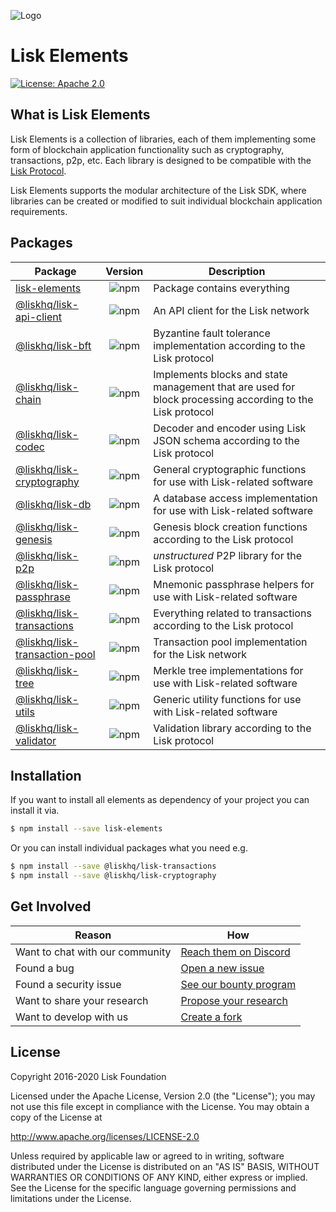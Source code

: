 ![Logo](../docs/assets/banner_elements.png)

# Lisk Elements

[![License: Apache 2.0](https://img.shields.io/badge/License-Apache%202.0-blue.svg)](http://www.apache.org/licenses/LICENSE-2.0)

## What is Lisk Elements

Lisk Elements is a collection of libraries, each of them implementing some form of blockchain application functionality such as cryptography, transactions, p2p, etc. Each library is designed to be compatible with the [Lisk Protocol](https://research.lisk.com/).

Lisk Elements supports the modular architecture of the Lisk SDK, where libraries can be created or modified to suit individual blockchain application requirements.

## Packages

| Package                                                  |                              Version                               | Description                                                                                              |
| -------------------------------------------------------- | :----------------------------------------------------------------: | -------------------------------------------------------------------------------------------------------- |
| [lisk-elements](./lisk-elements)                         |         ![npm](https://img.shields.io/npm/v/lisk-elements)         | Package contains everything                                                                              |
| [@liskhq/lisk-api-client](./lisk-api-client)             |    ![npm](https://img.shields.io/npm/v/@liskhq/lisk-api-client)    | An API client for the Lisk network                                                                       |
| [@liskhq/lisk-bft](./lisk-bft)                           |       ![npm](https://img.shields.io/npm/v/@liskhq/lisk-bft)        | Byzantine fault tolerance implementation according to the Lisk protocol                                  |
| [@liskhq/lisk-chain](./lisk-chain)                       |      ![npm](https://img.shields.io/npm/v/@liskhq/lisk-chain)       | Implements blocks and state management that are used for block processing according to the Lisk protocol |
| [@liskhq/lisk-codec](./lisk-codec)                       |      ![npm](https://img.shields.io/npm/v/@liskhq/lisk-codec)       | Decoder and encoder using Lisk JSON schema according to the Lisk protocol                                |
| [@liskhq/lisk-cryptography](./lisk-cryptography)         |   ![npm](https://img.shields.io/npm/v/@liskhq/lisk-cryptography)   | General cryptographic functions for use with Lisk-related software                                       |
| [@liskhq/lisk-db](./lisk-db)                             |        ![npm](https://img.shields.io/npm/v/@liskhq/lisk-db)        | A database access implementation for use with Lisk-related software                                      |
| [@liskhq/lisk-genesis](./lisk-genesis)                   |     ![npm](https://img.shields.io/npm/v/@liskhq/lisk-genesis)      | Genesis block creation functions according to the Lisk protocol                                          |
| [@liskhq/lisk-p2p](./lisk-p2p)                           |       ![npm](https://img.shields.io/npm/v/@liskhq/lisk-p2p)        | _unstructured_ P2P library for the Lisk protocol                                                         |
| [@liskhq/lisk-passphrase](./lisk-passphrase)             |    ![npm](https://img.shields.io/npm/v/@liskhq/lisk-passphrase)    | Mnemonic passphrase helpers for use with Lisk-related software                                           |
| [@liskhq/lisk-transactions](./lisk-transactions)         |   ![npm](https://img.shields.io/npm/v/@liskhq/lisk-transactions)   | Everything related to transactions according to the Lisk protocol                                        |
| [@liskhq/lisk-transaction-pool](./lisk-transaction-pool) | ![npm](https://img.shields.io/npm/v/@liskhq/lisk-transaction-pool) | Transaction pool implementation for the Lisk network                                                     |
| [@liskhq/lisk-tree](./lisk-tree)                         |       ![npm](https://img.shields.io/npm/v/@liskhq/lisk-tree)       | Merkle tree implementations for use with Lisk-related software                                           |
| [@liskhq/lisk-utils](./lisk-utils)                       |      ![npm](https://img.shields.io/npm/v/@liskhq/lisk-utils)       | Generic utility functions for use with Lisk-related software                                             |
| [@liskhq/lisk-validator](./lisk-validator)               |    ![npm](https://img.shields.io/npm/v/@liskhq/lisk-validator)     | Validation library according to the Lisk protocol                                                        |

## Installation

If you want to install all elements as dependency of your project you can install it via.

```sh
$ npm install --save lisk-elements
```

Or you can install individual packages what you need e.g.

```sh
$ npm install --save @liskhq/lisk-transactions
$ npm install --save @liskhq/lisk-cryptography
```

## Get Involved

| Reason                          | How                                                                                            |
| ------------------------------- | ---------------------------------------------------------------------------------------------- |
| Want to chat with our community | [Reach them on Discord](https://discord.gg/lisk)                                               |
| Found a bug                     | [Open a new issue](https://github.com/LiskHQ/lisk-sdk/issues/new)                              |
| Found a security issue          | [See our bounty program](https://blog.lisk.io/announcing-lisk-bug-bounty-program-5895bdd46ed4) |
| Want to share your research     | [Propose your research](https://research.lisk.io)                                              |
| Want to develop with us         | [Create a fork](https://github.com/LiskHQ/lisk-sdk/fork)                                       |

## License

Copyright 2016-2020 Lisk Foundation

Licensed under the Apache License, Version 2.0 (the "License");
you may not use this file except in compliance with the License.
You may obtain a copy of the License at

http://www.apache.org/licenses/LICENSE-2.0

Unless required by applicable law or agreed to in writing, software
distributed under the License is distributed on an "AS IS" BASIS,
WITHOUT WARRANTIES OR CONDITIONS OF ANY KIND, either express or implied.
See the License for the specific language governing permissions and
limitations under the License.

